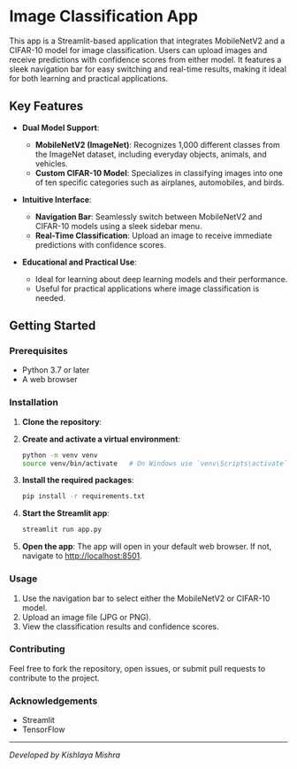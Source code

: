 # Image Classification App

This app is a Streamlit-based application that integrates MobileNetV2 and a CIFAR-10 model for image classification. Users can upload images and receive predictions with confidence scores from either model. It features a sleek navigation bar for easy switching and real-time results, making it ideal for both learning and practical applications.

## Key Features

- **Dual Model Support**:
  - **MobileNetV2 (ImageNet)**: Recognizes 1,000 different classes from the ImageNet dataset, including everyday objects, animals, and vehicles.
  - **Custom CIFAR-10 Model**: Specializes in classifying images into one of ten specific categories such as airplanes, automobiles, and birds.

- **Intuitive Interface**:
  - **Navigation Bar**: Seamlessly switch between MobileNetV2 and CIFAR-10 models using a sleek sidebar menu.
  - **Real-Time Classification**: Upload an image to receive immediate predictions with confidence scores.

- **Educational and Practical Use**:
  - Ideal for learning about deep learning models and their performance.
  - Useful for practical applications where image classification is needed.

## Getting Started

### Prerequisites

- Python 3.7 or later
- A web browser

### Installation

1. **Clone the repository**:

2. **Create and activate a virtual environment**:
   ```bash
   python -m venv venv
   source venv/bin/activate   # On Windows use `venv\Scripts\activate`
   ```
3. **Install the required packages**:
   ```bash
   pip install -r requirements.txt
   ```
4. **Start the Streamlit app**:
   ```bash
   streamlit run app.py
   ```
5. **Open the app**:
   The app will open in your default web browser. If not, navigate to [http://localhost:8501](http://localhost:8501).

### Usage

1. Use the navigation bar to select either the MobileNetV2 or CIFAR-10 model.
2. Upload an image file (JPG or PNG).
3. View the classification results and confidence scores.

### Contributing

Feel free to fork the repository, open issues, or submit pull requests to contribute to the project.

### Acknowledgements

- Streamlit
- TensorFlow

---

*Developed by Kishlaya Mishra*
